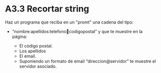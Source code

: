 # A3.3 Recortar string

Haz un programa que reciba en un "promt" una cadena del tipo:

* “nombre:apellidos:telefono:email:codigopostal” y que te muestre en la página:

    * El código postal.
    * Los apellidos
    * El email.
    * Suponiendo un formato de email “direccion@servidor” te muestre el servidor asociado.

